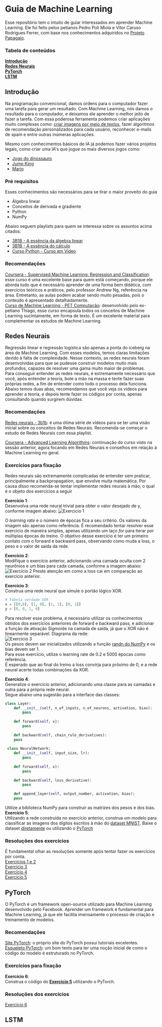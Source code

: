 
  
# Guia de Machine Learning
Esse repositório tem o intuito de guiar interessados em aprender Machine Learning. 
Ele foi feito pelos petianos Pedro Poli Miola e Vítor Caruso Rodrigues Ferrer, com base nos conhecimentos adquiridos no [Projeto Papagaio](https://github.com/petcomputacaoufrgs/papagaio).
### Tabela de conteúdos
**[Introdução](#introdução)**<br>
**[Redes Neurais](#redes-neurais)**<br>
**[PyTorch](#pytorch)**<br>
**[LSTM](#lstm)**<br>

## Introdução
Na programação convencional, damos ordens para o computador fazer uma tarefa para gerar um resultado. Com Machine Learning, nós damos o resultado para o computador, e deixamos ele aprender o melhor jeito de fazer a tarefa. Com essa poderosa ferramenta podemos criar aplicações muito complexas como: [criar imagens por meio de textos](https://huggingface.co/spaces/dalle-mini/dalle-mini), fazer algoritmos de recomendação personalizados para cada usuário, reconhecer e-mails de spam e entre outras inúmeras aplicações.

Mesmo com conhecimentos básicos de IA já podemos fazer vários projetos legais, como criar uma IA's que jogue os mais diversos jogos como:
- [Jogo do dinossauro](https://www.youtube.com/watch?v=NZlIYr1slAk)
- [Jump King](https://www.youtube.com/watch?v=DmQ4Dqxs0HI)
- [Mario](https://www.youtube.com/watch?v=qv6UVOQ0F44)

### Pré requisitos
Esses conhecimentos são necessários para se tirar o maior proveito do guia
- Álgebra linear
- Conceitos de derivada e gradiente
-  Python
- NumPy 

Abaixo seguem playlists para quem se interessa sobre os assuntos acima citados:<br>
- [3B1B -  A essência da álgebra linear](https://www.youtube.com/watch?v=fNk_zzaMoSs&list=PLZHQObOWTQDPD3MizzM2xVFitgF8hE_ab&ab_channel=3Blue1Brown)<br>
- [3B1B - A essência do cálculo](https://www.youtube.com/watch?v=WUvTyaaNkzM&list=PLZHQObOWTQDMsr9K-rj53DwVRMYO3t5Yr&ab_channel=3Blue1Brown)<br>
- [Curso Python - Curso em Vídeo](https://www.youtube.com/watch?v=S9uPNppGsGo&list=PLHz_AreHm4dlKP6QQCekuIPky1CiwmdI6&ab_channel=CursoemV%C3%ADdeo)<br>
### Recomendações
[Coursera - Supervised Machine Learning: Regression and Classification](https://www.coursera.org/learn/machine-learning?specialization=machine-learning-introduction): esse curso é uma excelente base para quem está começando, porque ele aborda tudo que é necessário aprender de uma forma bem didática, com exercícios teóricos e práticos, pelo professor Andrew Ng, referência na área. Entretanto, as aulas podem acabar sendo muito pesadas, pois o conteúdo é apresentado detalhadamente. <br>
[Curso de Machine Learning - PET Computação](https://petcompufrgs.github.io/ml-course/): desenvolvido pelo ex-petiano Thiago, esse curso encapsula todos os conceitos de Machine Learning sucintamente, em forma de texto. É um excelente material para complementar os estudos de Machine Learning.<br>


## Redes Neurais
Regressão linear e regressão logística são apenas a ponta do iceberg na área de Machine Learning. Com esses modelos, temos claras limitações devido à falta de complexidade. Nesse contexto, as redes neurais foram desenvolvidas para que se pudesse construir modelos muito mais profundos, capazes de resolver uma gama muito maior de problemas. <br>
Para conseguir entender as redes neurais, é extremamente necessário que você, após entender a teoria, bote a mão na massa e tente fazer suas próprias redes, a fim de entender como todo o processo dela funciona. <br>
Abaixo temos duas abas, recomendamos que você veja os vídeos para aprender a teoria, e depois tente fazer os códigos por conta, apenas consultando quando surgirem dúvidas. 

### Recomendações
[Redes neurais - 3b1b](https://www.youtube.com/playlist?list=PLZHQObOWTQDNU6R1_67000Dx_ZCJB-3pi): é uma ótima série de vídeos para se ter uma visão inicial sobre os conceitos de Redes Neurais. Recomenda-se começar o estudo de Redes Neurais com essa playlist.

[Coursera - Advanced Learning Algorithms](https://www.coursera.org/learn/advanced-learning-algorithms?specialization=machine-learning-introduction#syllabus): continuação do curso visto na sessão anterior, agora focando em Redes Neurais e conselhos em relação à Machine Learning no geral. 


### Exercícios para fixação
Redes neurais são extremamente complicadas de entender sem praticar, principalmente a backpropagation, que envolve muita matemática. 
Por causa disso recomenda-se tentar implementar redes neurais à mão, o qual é o objeto dos exercícios a seguir<br>

**Exercício 1**:<br>
Desenvolva uma rede neural trivial para obter o valor desejado de y, conforme imagem abaixo:
![Exercicio 1](Códigos/Imagens/exercise_1.png)

O *learning rate* e o número de épocas fica a seu critério. Os valores da imagem são apenas como referência.
É recomendado tentar resolver esse exercício de maneira simples, apenas utilizando um laço *for* para iterar por múltiplas épocas do treino. O objetivo desse exercício é ter um primeiro contato com o forward e backward pass, observando como muda a loss, o peso e o valor de saída da rede.

 **Exercício 2**:<br>
Modifique o exercício anterior, adicionando uma camada oculta com 2 neurônios e um bias para cada camada, conforme a imagem abaixo:
![Exercicio 2](Códigos/Imagens/exercise_2.png)
Preste atenção em como a loss cai em comparação ao exercício anterior. 

**Exercício 3**:<br>
Construa uma rede neural que simule o portão lógico XOR. 
```python
# Tabela verdade XOR
x = [[0,0], [1, 0], [1, 1], [0, 1]]  
y = [0, 0, 1, 0]
```
Para resolver esse problema, é necessário utilizar os conhecimentos obtidos dos exercícios anteriores de forward e backward pass, e adicionar a função de ativação Sigmoide na camada de saída, já que o XOR não é linearmente separável. Diagrama da rede:<br>
![Exercicio 3](Códigos/Imagens/exercise_3.png)<br>
Os pesos devem ser inicializados utilizando a função [randn do NumPy](https://numpy.org/doc/stable/reference/random/generated/numpy.random.randn.html) e os bias devem ser 1. <br>
Para esse exercício, utilize o learning rate de 0.2 e 5000 épocas como referência. <br>
É esperado que ao final do treino a loss convirja para próximo de 0, e a rede neural acerte todas combinações da XOR.

**Exercício 4**:<br>
Generalize o exercício anterior, adicionando uma classe para as camadas e outra para a própria rede neural.<br>
Segue abaixo uma sugestão para a interface das classes:<br>
```python
class Layer:  
    def __init__(self, n_of_inputs, n_of_neurons, activation, bias):  
        pass
  
    def forward(self, x):  
        pass
  
    def backward(self, chain_rule_derivatives):  
	pass
  
 class NeuralNetwork:  
    def __init__(self, input_size, lr):  
        pass
  
    def forward(self, x):  
        pass
  
    def backward(self, loss_derivative):  
        pass
  
    def append_layer(self, output_number, activation, bias):  
	pass
``` 
Utilize a biblioteca NumPy para construir as matrizes dos pesos e dos bias.<br>
**Exercício 5**:<br>
Utilizando a rede construída no exercício anterior, construa um modelo para classificar as imagens dos dígitos escritos à mão do [dataset MNIST](https://en.wikipedia.org/wiki/MNIST_database). 
Baixe o dataset [diretamente](http://yann.lecun.com/exdb/mnist/) ou utilizando o [PyTorch](http://yann.lecun.com/exdb/mnist/)

### Resoluções dos exercícios
É fundamental olhar as resoluções somente após tentar fazer os exercícios por conta. <br>
[Exercícios 1 e 2](Códigos/dummy_neural_network.ipynb)<br>
[Exercício 3](Códigos/xor_simple.ipynb)<br>
[Exercício 4](Códigos/xor_from_scratch.ipynb)<br>
[Exercício 5](Códigos/mnist_from_scratch.ipynb)<br>

## PyTorch
O PyTorch é um framework open-source utilizado para Machine Learning desenvolvido pelo Facebook. Aprender um framework é fundamental para Machine Learning,
já que ele facilita imensamente o processo de criação e treinamento de modelos. 

### Recomendações
[Site PyTorch](https://pytorch.org/tutorials/): o próprio site do PyTorch possui tutoriais excelentes.<br>
[Esqueleto PyTorch](https://foggy-antler-b88.notion.site/Esqueleto-dos-modelos-a1161909a21d42f2980229b2892cff3a): um bom texto para ter uma noção inicial de como o código do modelo é estruturado no PyTorch.<br>

### Exercícios para fixação

**Exercício 6**:<br>
Construa o código do **[Exercício 5](#exercicio-5)** utilizando o PyTorch.
 
### Resoluções dos exercícios
[Exercício 6](Códigos/mnist_pytorch.ipynb)<br>


## LSTM
